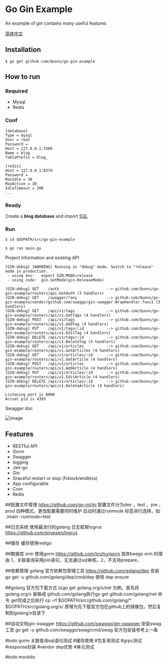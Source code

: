 # Go Gin Example

An example of gin contains many useful features

[简体中文](https://github.com/Quons/go-gin-example/blob/master/README_ZH.md)

## Installation
```
$ go get github.com/Quons/go-gin-example
```

## How to run

### Required

- Mysql
- Redis

### Conf

```
[database]
Type = mysql
User = root
Password =
Host = 127.0.0.1:3306
Name = blog
TablePrefix = blog_

[redis]
Host = 127.0.0.1:6379
Password =
MaxIdle = 30
MaxActive = 30
IdleTimeout = 200
...
```

### Ready

Create a **blog database** and import [SQL](https://github.com/Quons/go-gin-example/blob/master/docs/sql/blog.sql)

### Run
```
$ cd $GOPATH/src/go-gin-example

$ go run main.go 
```

Project information and existing API

```
[GIN-debug] [WARNING] Running in "debug" mode. Switch to "release" mode in production.
 - using env:	export GIN_MODE=release
 - using code:	gin.SetMode(gin.ReleaseMode)

[GIN-debug] GET    /auth                     --> github.com/Quons/go-gin-example/routers/api.GetAuth (3 handlers)
[GIN-debug] GET    /swagger/*any             --> github.com/Quons/go-gin-example/vendor/github.com/swaggo/gin-swagger.WrapHandler.func1 (3 handlers)
[GIN-debug] GET    /api/v1/tags              --> github.com/Quons/go-gin-example/routers/api/v1.GetTags (4 handlers)
[GIN-debug] POST   /api/v1/tags              --> github.com/Quons/go-gin-example/routers/api/v1.AddTag (4 handlers)
[GIN-debug] PUT    /api/v1/tags/:id          --> github.com/Quons/go-gin-example/routers/api/v1.EditTag (4 handlers)
[GIN-debug] DELETE /api/v1/tags/:id          --> github.com/Quons/go-gin-example/routers/api/v1.DeleteTag (4 handlers)
[GIN-debug] GET    /api/v1/articles          --> github.com/Quons/go-gin-example/routers/api/v1.GetArticles (4 handlers)
[GIN-debug] GET    /api/v1/articles/:id      --> github.com/Quons/go-gin-example/routers/api/v1.GetArticle (4 handlers)
[GIN-debug] POST   /api/v1/articles          --> github.com/Quons/go-gin-example/routers/api/v1.AddArticle (4 handlers)
[GIN-debug] PUT    /api/v1/articles/:id      --> github.com/Quons/go-gin-example/routers/api/v1.EditArticle (4 handlers)
[GIN-debug] DELETE /api/v1/articles/:id      --> github.com/Quons/go-gin-example/routers/api/v1.DeleteArticle (4 handlers)

Listening port is 8000
Actual pid is 4393
```
Swagger doc

![image](https://sfault-image.b0.upaiyun.com/286/780/2867807553-5aae27c4ac806_articlex)

## Features

- RESTful API
- Gorm
- Swagger
- logging
- Jwt-go
- Gin
- Graceful restart or stop (fvbock/endless)
- App configurable
- Cron
- Redis


##配置文件管理
https://github.com/go-ini/ini
配置文件分为dev ，test ，pre ，prod 四种模式，更改配置需要同时维护
启动时通过runmode 标签进行选择，如 ./main -runmode=test

##日志系统
使用最流行的golang 日志框架logrus
https://github.com/sirupsen/logrus

##缓存
缓存使用redigo

##数据库 orm
使用gorm
https://github.com/jinzhu/gorm
放弃beego orm 的理由 1，关联查询采用join语句，无法通过sql审核。2，不支持prepare，

##依赖管理
golang 官方依赖包管理工具
https://github.com/golang/dep
安装go get -u github.com/golang/dep/cmd/dep
使用 dep ensure

##golang 官方包下载方式
以go get golang.org/x/net 为例，首先将golang.org/x 替换成 github.com/golang执行go get github.com/golang/net 命令
get完成之后执行 cp -rf $GOPATH/src/github.com/golang/* $GOPATH/src/golang.org/x/
原理为先下载官方包在github上的镜像包，然后复制到golang/x目录下

##自动文档gin-swagger
https://github.com/swaggo/gin-swagger
安装swag 工具
go get -u github.com/swaggo/swag/cmd/swag
官方包安装参考上一条

#todo gorm 关联查询sql语句测试
#缓存使用
#包复用测试
#grpc测试
#response封装
#vendor dep优势
#单元测试

#todo mockito